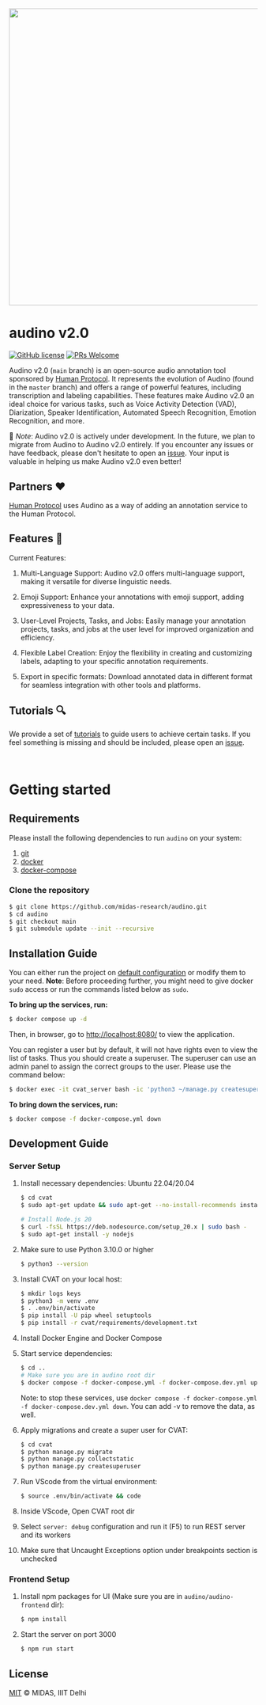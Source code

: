 <h1 align="center">
  <img src="https://raw.githubusercontent.com/midas-research/audino/add-docs/docs/assets/banner.png?token=ABLJAWWDYM2BYPISPC4DRXS63IB7Y" width="600px" />
</h1>


# audino v2.0

[![GitHub license](https://img.shields.io/badge/license-MIT-blue.svg)](https://github.com/midas-research/audino/blob/master/LICENSE) [![PRs Welcome](https://img.shields.io/badge/PRs-welcome-brightgreen.svg)](https://github.com/midas-research/audino/issues)

Audino v2.0 (`main` branch) is an open-source audio annotation tool sponsored by [Human Protocol](https://hmt.ai/). It represents the evolution of Audino (found in the `master` branch) and offers a range of powerful features, including transcription and labeling capabilities. These features make Audino v2.0 an ideal choice for various tasks, such as Voice Activity Detection (VAD), Diarization, Speaker Identification, Automated Speech Recognition, Emotion Recognition, and more.

🚀 *Note*: Audino v2.0 is actively under development. In the future, we plan to migrate from Audino to Audino v2.0 entirely. If you encounter any issues or have feedback, please don't hesitate to open an [issue](https://github.com/midas-research/audino/issues). Your input is valuable in helping us make Audino v2.0 even better!

## Partners ❤️

[Human Protocol](https://hmt.ai/) uses Audino as a way of adding an annotation service to the Human Protocol.

## Features 🤘
Current Features:

1. Multi-Language Support: Audino v2.0 offers multi-language support, making it versatile for diverse linguistic needs.

2. Emoji Support: Enhance your annotations with emoji support, adding expressiveness to your data.

3. User-Level Projects, Tasks, and Jobs: Easily manage your annotation projects, tasks, and jobs at the user level for improved organization and efficiency.

4. Flexible Label Creation: Enjoy the flexibility in creating and customizing labels, adapting to your specific annotation requirements.

5. Export in specific formats: Download annotated data in different format for seamless integration with other tools and platforms.

## Tutorials 🔍

We provide a set of [tutorials](./docs/tutorials.md) to guide users to achieve certain tasks. If you feel something is missing and should be included, please open an [issue](https://github.com/midas-research/audino/issues).

</br>

# Getting started

## Requirements

Please install the following dependencies to run `audino` on your system:

1. [git](https://git-scm.com/)
2. [docker](https://www.docker.com/) 
3. [docker-compose](https://docs.docker.com/compose/) 

### Clone the repository

```sh
$ git clone https://github.com/midas-research/audino.git
$ cd audino
$ git checkout main
$ git submodule update --init --recursive
```

## Installation Guide

You can either run the project on [default configuration](./docker-compose.yml) or modify them to your need.
**Note**: Before proceeding further, you might need to give docker `sudo` access or run the commands listed below as `sudo`.

**To bring up the services, run:**

```sh
$ docker compose up -d
```

Then, in browser, go to [http://localhost:8080/](http://localhost:8080/) to view the application.

You can register a user but by default, it will not have rights even to view the list of tasks. Thus you should create a superuser. The superuser can use an admin panel to assign the correct groups to the user. Please use the command below:
```sh
$ docker exec -it cvat_server bash -ic 'python3 ~/manage.py createsuperuser'
```

**To bring down the services, run:**

```sh
$ docker compose -f docker-compose.yml down
```

## Development Guide

### Server Setup

1. Install necessary dependencies: Ubuntu 22.04/20.04
     ```sh
    $ cd cvat
    $ sudo apt-get update && sudo apt-get --no-install-recommends install -y build-essential curl git redis-server python3-dev python3-pip python3-venv python3-tk libldap2-dev libsasl2-dev
    
    # Install Node.js 20
    $ curl -fsSL https://deb.nodesource.com/setup_20.x | sudo bash -
    $ sudo apt-get install -y nodejs
      ```

2. Make sure to use Python 3.10.0 or higher
    ```sh
    $ python3 --version
    ```

3. Install CVAT on your local host:
    ```sh
    $ mkdir logs keys
    $ python3 -m venv .env
    $ . .env/bin/activate
    $ pip install -U pip wheel setuptools
    $ pip install -r cvat/requirements/development.txt
    ```

4. Install Docker Engine and Docker Compose

5. Start service dependencies:
    ```sh
    $ cd ..
    # Make sure you are in audino root dir
    $ docker compose -f docker-compose.yml -f docker-compose.dev.yml up -d --build cvat_opa cvat_db cvat_redis_inmem cvat_redis_ondisk cvat_server
    ```
    Note: to stop these services, use `docker compose -f docker-compose.yml -f docker-compose.dev.yml down`. You can add -v to remove the data, as well.
    
6. Apply migrations and create a super user for CVAT:
    ```sh
    $ cd cvat
    $ python manage.py migrate
    $ python manage.py collectstatic
    $ python manage.py createsuperuser
    ```

7. Run VScode from the virtual environment:
    ```sh
    $ source .env/bin/activate && code
    ```
8. Inside VScode, Open CVAT root dir
9. Select `server: debug` configuration and run it (F5) to run REST server and its workers
10. Make sure that Uncaught Exceptions option under breakpoints section is unchecked

### Frontend Setup

1. Install npm packages for UI (Make sure you are in `audino/audino-frontend` dir):
    ```sh
    $ npm install
    ```
2. Start the server on port 3000
    ```sh
    $ npm run start
    ```

## License
[MIT](https://github.com/midas-research/audino/blob/master/LICENSE) © MIDAS, IIIT Delhi
